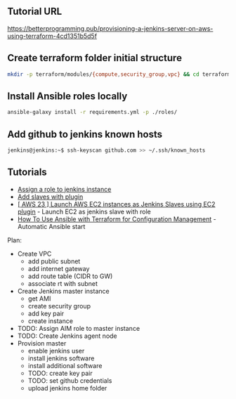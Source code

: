 ## Tutorial URL
https://betterprogramming.pub/provisioning-a-jenkins-server-on-aws-using-terraform-4cd1351b5d5f

## Create terraform folder initial structure
```bash
mkdir -p terraform/modules/{compute,security_group,vpc} && cd terraform && touch main.tf outputs.tf secrets.tfvars && cd modules/compute && touch main.tf outputs.tf install_jenkins.sh && cd ../security_group && touch main.tf outputs.tf && cd ../vpc && touch main.tf outputs.tf
```

## Install Ansible roles locally
```bash
ansible-galaxy install -r requirements.yml -p ./roles/
```

## Add github to jenkins known hosts
```bash
jenkins@jenkins:~$ ssh-keyscan github.com >> ~/.ssh/known_hosts
```

## Tutorials
* [Assign a role to jenkins instance](https://www.youtube.com/watch?v=Qlj-xGx9hHg)
* [Add slaves with plugin](https://faun.pub/10-steps-to-deploy-and-configure-jenkins-on-aws-with-terraform-26e641e90ae)
* [[ AWS 23 ] Launch AWS EC2 instances as Jenkins Slaves using EC2 plugin](https://www.youtube.com/watch?v=dAa3u39RYpM) - Launch EC2 as jenkins slave with role
* [How To Use Ansible with Terraform for Configuration Management](https://www.digitalocean.com/community/tutorials/how-to-use-ansible-with-terraform-for-configuration-management) - Automatic Ansible start


Plan:
* Create VPC
    * add public subnet
    * add internet gateway
    * add route table (CIDR to GW)
    * associate rt with subnet
* Create Jenkins master instance
    * get AMI
    * create security group
    * add key pair
    * create instance
* TODO: Assign AIM role to master instance
* TODO: Create Jenkins agent node
* Provision master
    * enable jenkins user
    * install jenkins software
    * install additional software
    * TODO: create key pair
    * TODO: set github credentials
    * upload jenkins home folder